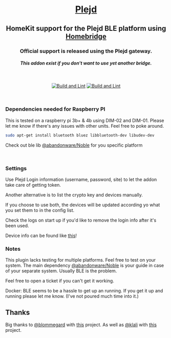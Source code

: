 
<SPAN ALIGN="CENTER" STYLE="text-align:center">
<DIV ALIGN="CENTER" STYLE="text-align:center">

# [Plejd](https://www.plejd.com)
## HomeKit support for the Plejd BLE platform using [Homebridge](https://homebridge.io)

### Official support is released using the Plejd gateway.
##### This addon exist if you don't want to use yet another bridge.

<br />

[![Build and Lint](https://img.shields.io/github/workflow/status/herlix/homebridge-plejd/Build%20and%20Lint?style=flat-square)](https://github.com/Herlix/homebridge-plejd/actions/workflows/build.yml)
[![Build and Lint](https://img.shields.io/npm/dm/homebridge-plejd?style=flat-square)](https://github.com/Herlix/homebridge-plejd/actions/workflows/build.yml)

</DIV>
</SPAN>

<br />

### Dependencies needed for Raspberry PI
This is tested on a raspberry pi 3b+ & 4b using DIM-02 and DIM-01. Please let me know if there's any issues with other units. Feel free to poke around.

```bash
sudo apt-get install bluetooth bluez libbluetooth-dev libudev-dev
```

Check out ble lib [@abandonware/Noble](https://github.com/abandonware/noble) for you specific platform

<br/>

### Settings
Use Plejd Login information (username, password, site) to let the addon take care of getting token.

Another alternative is to list the crypto key and devices manually.

If you choose to use both, the devices will be updated according yo what you set them to in the config list.

Check the logs on start up if you'd like to remove the login info after it's been used.

Device info can be found like [this](./docs/Device%20Info.md)!
### Notes
This plugin lacks testing for multiple platforms. Feel free to test on your system. The main dependency [@abandonware/Noble](https://github.com/abandonware/noble) is your guide in case of your separate system. Usually BLE is the problem.

Feel free to open a ticket if you can't get it working. 

Docker: BLE seems to be a hassle to get up an running. If you get it up and running please let me know. (I've not poured much time into it.)

## Thanks

Big thanks to [@blommegard](https://github.com/blommegard) with [this](https://github.com/blommegard/homebridge-plejd) project. As well as [@klali](https://github.com/klali) with [this](https://github.com/klali/ha-plejd) project.

